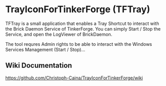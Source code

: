 # TrayIconForTinkerForge (TFTray)

TFTray is a small application that enables a Tray Shortcut to interact with the Brick Daemon Service of TinkerForge.
You can simply Start / Stop the Service, and open the LogViewer of BrickDaemon.

The tool requres Admin rights to be able to interact with the Windows Services Management (Start / Stop)...

## Wiki Documentation
https://github.com/Christoph-Caina/TrayIconForTinkerForge/wiki
